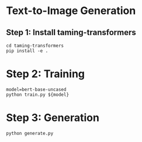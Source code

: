 # Text-to-Image Generation

## Step 1: Install taming-transformers

```angular2html
cd taming-transformers
pip install -e .
```

# Step 2: Training

```angular2html
model=bert-base-uncased
python train.py ${model}
```

# Step 3: Generation

```angular2html
python generate.py
```

